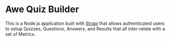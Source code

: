 # Awe Quiz Builder

This is a Node.js application built with [Strapi](https://strapi.io) that allows authenticated users to setup Quizzes, Questions, Answers, and Results that all inter-relate with a set of Metrics.